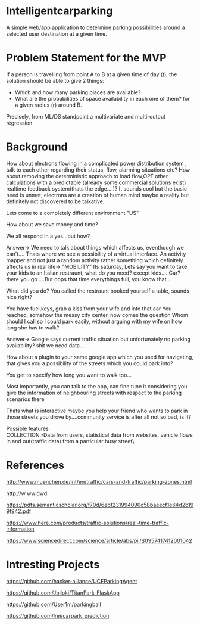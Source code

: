 # Intelligentcarparking
A simple web/app application to determine parking possibilities around a selected user destination at a given time.


# Problem Statement for the MVP

If a person is travelling from point A to B at a given time of day (t), the solution should be able to give 2 things:
- Which and how many parking places are available?
- What are the probabilities of space availability in each one of them?
 for a given radius (r) around B.

Precisely, from ML/DS standpoint a multivariate and multi-output regression.

# Background
How about electrons flowing in a complicated power distribution system , talk to each other regarding their status, flow, alarming situations etc?
How about removing the deterministic approach to load flow,OPF other calculations with a predictable (already some commercial solutions exist) realtime feedback system(thats the edge....)?
It sounds cool but the basic need is unmet, electrons are a creation of human mind maybe a reality but definitely not discovered to be talkative.

Lets come to a completely different environment "US"

How about we save money and time?

We all respond in a yes...but how?

Answer-> We need to talk about things which affects us, eventhough we can't....
Thats where we see a possibility of a virtual interface.
An activity mapper and not just a random activity rather something which definitely affects us in real life-> "MOBILITY"
Its saturday,
Lets say you want to take your kids to an Italian restraunt, what do you need? except kids....
Car? there you go ....But oops that time everythings full, you know that...

What did you do? You called the restraunt booked yourself a table, sounds nice right?

You have fuel,keys, grab a kiss from your wife and into that car
You reached, somehow the messy city center, now comes the question 
Whom should I call so I could park easily, without arguing with my wife on how long she has to walk?

Answer-> Google says current traffic situation but unfortunately no parking availability? shit we need data....

How about a plugin to your same google app which you used for navigating, that gives you a possibility of the streets which you could park into?

You get to specify how long you want to walk too...

Most importantly, you can talk to the app, can fine tune it considering you give the information of neighbouring streets with respect to the parking scenarios there

Thats what is interactive maybe you help your friend who wants to park in those streets you drove by....community service is after all not so bad, is it?

Possible features\
COLLECTION:-Data from users, statistical data from websites, vehicle flows in and out(traffic data) from a particular busy street\

# References

http://www.muenchen.de/int/en/traffic/cars-and-traffic/parking-zones.html

http://w  ww.dwd.

https://pdfs.semanticscholar.org/f70d/6ebf231994090c58baeecf1e64d2b199f942.pdf

https://www.here.com/products/traffic-solutions/real-time-traffic-information

https://www.sciencedirect.com/science/article/abs/pii/S0957417412001042

# Intresting Projects

https://github.com/hacker-alliance/UCFParkingAgent 

https://github.com/Jbiloki/TitanPark-FlaskApp

https://github.com/User1m/parkingball 

https://github.com/lrei/carpark_prediction
